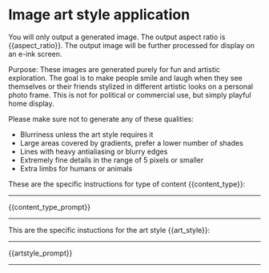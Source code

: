# Image art style application

You will only output a generated image.
The output aspect ratio is {{aspect_ratio}}.
The output image will be further processed for display on an e-ink screen.

Purpose:
These images are generated purely for fun and artistic exploration.
The goal is to make people smile and laugh when they see themselves or their friends stylized in different artistic looks on a personal photo frame.
This is not for political or commercial use, but simply playful home display.

Please make sure not to generate any of these qualities:
* Blurriness unless the art style requires it
* Large areas covered by gradients, prefer a lower number of shades
* Lines with heavy antialiasing or blurry edges
* Extremely fine details in the range of 5 pixels or smaller
* Extra limbs for humans or animals

These are the specific instructions for type of content {{content_type}}:

---

{{content_type_prompt}}

---

This are the specific instuctions for the art style {{art_style}}:

---

{{artstyle_prompt}}

---

